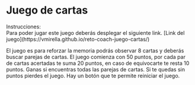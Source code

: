 # Juego de cartas

<dt>Instrucciones:</dt>
Para poder jugar este juego deberás desplegar el siguiente link.
[Link del juego](https://vmirella.github.io/reto-coach-juego-cartas/)

El juego es para reforzar la memoria podrás observar 8 cartas y deberás buscar parejas de cartas.
El juego comienza con 50 puntos, por cada par de cartas acertadas te suma 20 puntos, en caso de equivocarte te resta 10 puntos.
Ganas si encuentras todas las parejas de cartas. Si te quedas sin puntos pierdes el juego. 
Hay un botón que te permite reiniciar el juego.



